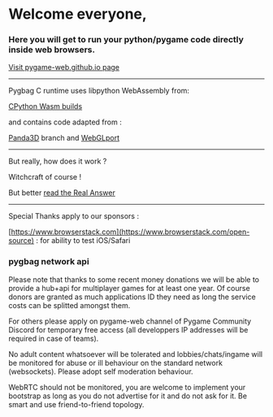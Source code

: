 # Welcome everyone, 

### Here you will get to run your python/pygame code directly inside web browsers.

[Visit pygame-web.github.io page](https://pygame-web.github.io)


____

Pygbag C runtime uses libpython WebAssembly from:

[CPython Wasm builds](https://github.com/python/cpython/tree/main/Tools/wasm)

and contains code adapted from :


[Panda3D](https://github.com/panda3d/panda3d/tree/webgl-port) branch and [WebGLport](https://rdb.name/panda3d-webgl.md.html)


____

But really, how does it work ?

Witchcraft of course ! 

But better [read the Real Answer](https://stackoverflow.com/questions/76265735/does-pygbag-directly-interprets-python-in-the-browser-or-compiles-it-to-wasm-and/77115432#77115432)



____

Special Thanks apply to our sponsors :

[https://www.browserstack.com](https://www.browserstack.com/open-source) : for ability to test iOS/Safari



### pygbag network api

Please note that thanks to some recent money donations we will be able to provide a hub+api for multiplayer games for at least one year.
Of course donors are granted as much applications ID they need as long the service costs can be splitted amongst them.

For others please apply on pygame-web channel of Pygame Community Discord for temporary free access (all developpers IP addresses will be required in case of teams).

No adult content whatsoever will be tolerated and lobbies/chats/ingame will be monitored for abuse or ill behaviour on the standard network (websockets). Please adopt self moderation behaviour.

WebRTC should not be monitored, you are welcome to implement your bootstrap as long as you do not advertise for it and do not ask for it. Be smart and use friend-to-friend topology.

